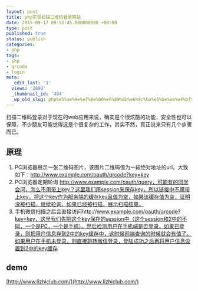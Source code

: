 ```yaml
---
layout: post
title: php实现扫描二维码登录网站
date: 2015-09-17 09:51:45.000000000 +08:00
type: post
published: true
status: publish
categories:
- php
tags:
- php
- qrcode
- login
meta:
  _edit_last: '1'
  views: '2898'
  _thumbnail_id: '494'
  _wp_old_slug: php%e5%ae%9e%e7%8e%b0%e6%89%8b%e6%9c%ba%e5%be%ae%e4%bf%a1%e6%89%ab%e6%8f%8f%e4%ba%8c%e7%bb%b4%e7%a0%81%e7%99%bb%e5%bd%95%e7%bd%91%e7%ab%99
---
```

扫描二维码登录对于现在的web应用来说，确实是个很炫酷的功能，安全性也可以保障，不少朋友可能觉得这是个很复杂的工作，其实不然，真正说来只有几个步骤而已。
## 原理
1. PC浏览器展示一张二维码图片，该图片二维码值为一段绝对地址的url，大致如下：http://www.example.com/oauth/qrcode?key=key
2. PC浏览器定期轮询 http://www.example.com/oauth/query，可能有的同学会问，怎么不用带上key？这里我们用session来保存key，所以链接中不用带上key，将这个key作为服务端的缓存key且值为空，如果该缓存值为空，证明没被扫描，继续轮询，如果已经被扫描，展示扫描结果。
3. 手机微信扫描之后会直接访问http://www.example.com/oauth/qrcode?key=key，这里我们先把这个key保存的session中（这个session和2中的不同，一个是PC，一个是手机）。然后检测用户在手机端是否登录，如果已登录，则把用户信息存到2中的key缓存中，这时候前端查询的时候就会有值了。如果用户在手机未登录，则直接跳转微信登录，登陆成功之后再将用户信息设置到2中的key缓存

## demo
[http://www.lizhiclub.com/](http://www.lizhiclub.com/)